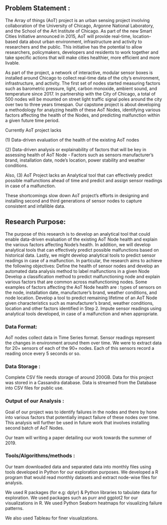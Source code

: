 ## Problem Statement :

The Array of things (AoT) project is an urban sensing project involving collaboration of the University of Chicago, Argonne National Laboratory, and the School of the Art Institute of Chicago. As part of the new Smart Cities Initiative announced in 2015, AoT will provide real-time, location-based data about urban environment, infrastructure and activity to researchers and the public. This initiative has the potential to allow researchers, policymakers, developers and residents to work together and take specific actions that will make cities healthier, more efficient and more livable.

 As part of the project, a network of interactive, modular sensor boxes is installed around Chicago to collect real-time data of the city’s environment, infrastructure, and activity. The first set of nodes started measuring factors such as barometric pressure, light, carbon monoxide, ambient sound, and temperature since 2017.  In partnership with the City of Chicago, a total of 500 nodes will be mounted on street light traffic signal poles around the city over two to three years timespan.
Our capstone project is about developing a methodology for analyzing health of these AoT Nodes, identifying various factors affecting the health of the Nodes, and predicting malfunction within a given future time period. 
 
Currently AoT project lacks 

(1) Data-driven evaluation of the health of the existing AoT nodes 

(2) Data-driven analysis or explainability of factors that will be key in assessing health of AoT Node - Factors such as sensors manufacturer’s brand, installation date, node’s location, power stability  and weather conditions. 

Also, (3) AoT Project lacks an Analytical tool that can effectively predict possible malfunctions ahead of time and predict and assign sensor readings in case of a malfunction. 
 
These shortcomings slow down AoT project’s efforts in designing and installing second and third generations of sensor nodes to capture consistent and infallible data. 

## Research Purpose:

The purpose of this research is to develop an analytical tool that could enable data-driven evaluation of the existing AoT Node health and explain the various factors affecting Node’s health. In addition, we will develop analytical tools that can effectively predict possible malfunctions based on historical data. Lastly, we might develop analytical tools to predict sensor readings in case of a malfunction. In particular, the research aims to achieve the following objectives:
Define the health of sensor nodes and develop an automated data analysis method  to label  malfunctions in  a given Node
Develop a classification method to predict malfunctioning node and explain various factors that are common across malfunctioning nodes. Some examples of factors affecting the AoT Node health are : types of sensors on the node, installation date, manufacturer’s brand, weather conditions, and node location.
Develop a tool to predict remaining lifetime of an AoT Node given characteristics such as manufacturer’s brand, weather conditions, location and other factors identified in Step 2.
Impute sensor readings using analytical tools developed, in case of a malfunction and when appropriate.


### Data Format: 

AoT nodes collect data in Time Series format. Sensor readings represent the changes in environment around them over time. We were to extract data for 20+ sensors of each of the 90+ nodes. Each of this sensors record a reading once every 5 seconds or so.

### Data Storage : 

Complete CSV file needs storage of around 200GB. Data for this project was stored in a Cassandra database. Data is streamed from the Database into CSV files for public use. 

### Output of our Analysis : 

Goal of our project was to identify failures in the nodes and there by hone into various factors that potentially impact failure of these nodes over time.  This analysis will further be used in future work that involves installing second batch of AoT Nodes.

Our team will writing a paper detailing our work towards the summer of 2019.

### Tools/Algorithms/methods :

Our team downloaded data and separated data into monthly files using tools developed in Python for our exploration purposes.  We developed a R program that would read monthly datasets and extract node-wise files for analysis.

We used R packages (for e.g: dplyr) & Python libraries  to tabulate data for exploration. We used packages such as purr and ggplot2 for our visualizations in R. We used Python Seaborn heatmaps for visualizing failure patterns.

We also used Tableau for finer visualizations. 
